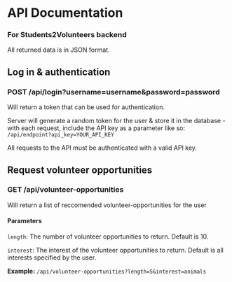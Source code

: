 # API Documentation
### For Students2Volunteers backend

All returned data is in JSON format.

## Log in & authentication

### POST /api/login?username=username&password=password
Will return a token that can be used for authentication.

Server will generate a random token for the user & store it in the database - with each request, include the API key as a parameter like so:
```/api/endpoint?api_key=YOUR_API_KEY```

All requests to the API must be authenticated with a valid API key.

## Request volunteer opportunities

### GET /api/volunteer-opportunities
Will return a list of reccomended volunteer-opportunities for the user

#### **Parameters**
`length`: The number of volunteer opportunities to return. Default is 10.

`interest`: The interest of the volunteer opportunities to return. Default is all interests specified by the user.

**Example:** `/api/volunteer-opportunities?length=5&interest=animals`


